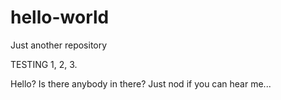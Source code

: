 # hello-world
Just another repository

TESTING 1, 2, 3. 

Hello? Is there anybody in there? Just nod if you can hear me...
